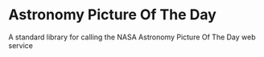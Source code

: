 # Astronomy Picture Of The Day
A standard library for calling the NASA Astronomy Picture Of The Day web service
